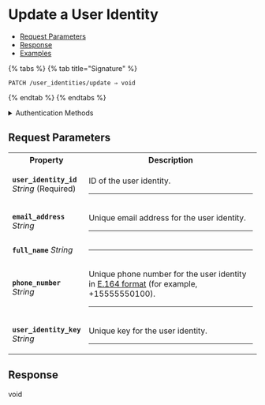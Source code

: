 # Update a User Identity

- [Request Parameters](./#request-parameters)
- [Response](./#response)
- [Examples](./#examples)



{% tabs %}
{% tab title="Signature" %}
```
PATCH /user_identities/update ⇒ void
```
{% endtab %}
{% endtabs %}

<details>

<summary>Authentication Methods</summary>

- API key
- Personal access token
  <br>Must also include the `seam-workspace` header in the request.

To learn more, see [Authentication](https://docs.seam.co/latest/api/authentication).
</details>

## Request Parameters

<table>
<tr><th width="25%">Property</th><th>Description</th></tr>
<tr><td><strong><code>user_identity_id</code></strong> <i>String</i> (Required)</td>
<td>

ID of the user identity.

---
</td></tr>
<tr><td><strong><code>email_address</code></strong> <i>String</i></td>
<td>

Unique email address for the user identity.

---
</td></tr>
<tr><td><strong><code>full_name</code></strong> <i>String</i></td>
<td>

---
</td></tr>
<tr><td><strong><code>phone_number</code></strong> <i>String</i></td>
<td>

Unique phone number for the user identity in [E.164 format](https://www.itu.int/rec/T-REC-E.164/en) (for example, +15555550100).

---
</td></tr>
<tr><td><strong><code>user_identity_key</code></strong> <i>String</i></td>
<td>

Unique key for the user identity.

---
</td></tr>
</table>

## Response

void
